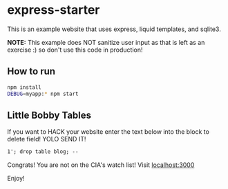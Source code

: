 # express-starter

This is an example website that uses express, liquid templates, and sqlite3.

**NOTE:** This example does NOT sanitize user input as that is left as an
exercise :) so don't use this code in production!

## How to run

```bash
npm install
DEBUG=myapp:* npm start
```

## Little Bobby Tables

If you want to HACK your website enter the text below into the block to delete
field! YOLO SEND IT!

```txt
1'; drop table blog; --
```

Congrats! You are not on the CIA's watch list! Visit [localhost:3000](http://localhost:3000)

Enjoy!
